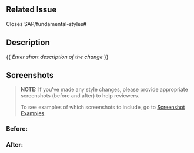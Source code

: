 ## Related Issue
Closes SAP/fundamental-styles#

## Description
{{ _Enter short description of the change_ }}

## Screenshots
> **NOTE:** If you've made any style changes, please provide appropriate screenshots (before and after) to help reviewers.
>
> To see examples of which screenshots to include, go to [Screenshot Examples](https://github.com/SAP/fundamental-styles/wiki/Pull-Request-Screenshot-Examples).

### Before:


### After:
